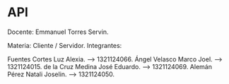 # API
Docente: Emmanuel Torres Servin.

Materia: Cliente / Servidor. Integrantes:

Fuentes Cortes Luz Alexia. --> 1321124066.
Ángel Velasco Marco Joel. --> 1321124015.
de la Cruz Medina José Eduardo. --> 1321124069.
Alemán Pérez Natali Joselin. --> 1321124050.
